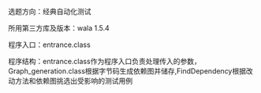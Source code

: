 选题方向：经典自动化测试

所用第三方库及版本：wala 1.5.4

程序入口：entrance.class

程序结构：entrance.class作为程序入口负责处理传入的参数，Graph_generation.class根据字节码生成依赖图并储存,FindDependency根据改动方法和依赖图挑选出受影响的测试用例
